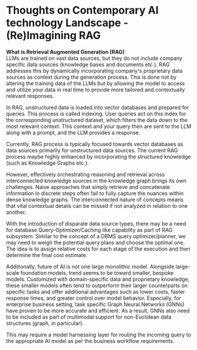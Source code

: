 # Thoughts on Contemporary AI technology Landscape - (Re)Imagining RAG
**What is Retrieval Augmented Generation (RAG)**<br>
LLMs are trained on vast data sources, but they do not include company specific data sources (knowledge bases and documents etc.). RAG addresses this by dynamically incorporating company's proprietary data sources as context during the generation process. This is done not by altering the training data of the LLMs but by allowing the model to access and utilize your data in real time to provide more tailored and contextually relevant responses.

In RAG, unstructured data is loaded into vector databases and prepared for queries. This process is called indexing. User queries act on this index for the corresponding unstructured dataset, which filters the data down to the most relevant context. This context and your query then are sent to the LLM along with a prompt, and the LLM provides a response.

Currently, RAG process is typically focused towards vector databases as data sources primarily for unstructured data sources. The current RAG process maybe highly enhanced by incorporating the structured knowledge (such as Knowledge Graphs etc.).

However, effectively orchestrating reasoning and retrieval across interconnected knowledge sources in the knowledge graph brings its own challenges. Naive approaches that simply retrieve and concatenate information in discrete steps often fail to fully capture the nuances within dense knowledge graphs. The interconnected nature of concepts means that vital contextual details can be missed if not analyzed in relation to one another.

With the introduction of disparate data source types, there may be a need for database Query-Optimizer/Caching like capability as part of RAG subsystem. Similar to the concept of a DBMS query optimizer/planner, we may need to weigh the potential query plans and choose the optimal one. The idea is to assign relative costs for each stage of the execution and then determine the final cost estimate.

Additionally, future of AI is not one large monolithic model. Alongside large-scale foundation models, trend seems to be toward smaller, bespoke models. Customized with domain-specific data and proprietary knowledge, these smaller models often tend to outperform their larger counterparts on specific tasks and offer additional advantages such as lower costs, faster response times, and greater control over model behavior. Especially, for enterprise business setting, task specific Graph Neural Networks (GNNs) have proven to be more accurate and efficient. As a result, GNNs also need to be included as part of multimodal support for non-Euclidean data structures (graph, in particular).

This may require a model harnessing layer for routing the incoming query to the appropriate AI model as per the business workflow requirements.
